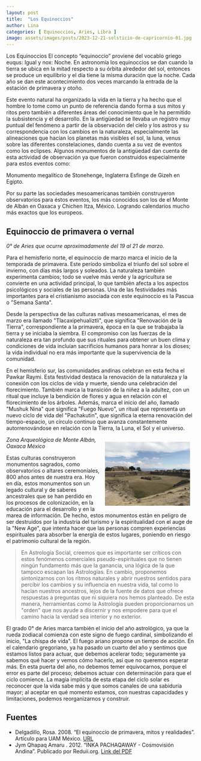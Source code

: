 ```yaml
---
layout: post
title:  "Los Equinoccios"
author: Lina
categories: [ Equinoccios, Aries, Libra ] 
image: assets/images/posts/2023-12-21-solsticio-de-capricornio-01.jpg
---
```

Los Equinoccios
El concepto “equinoccio” proviene del vocablo griego euqus: Igual y nox: Noche. En astronomía los equinoccios se dan cuando la tierra se ubica en la mitad respecto a su órbita alrededor del sol, entonces se produce un equilibrio y el día tiene la misma duración que la noche. Cada año se dan este acontecimiento dos veces marcando la entrada de la estación de primavera y otoño. 

Este evento natural ha organizado la vida en la tierra y ha hecho que el hombre lo tome como un punto de referencia dando forma a sus mitos y ritos pero también a diferentes áreas del conocimiento que le ha permitido la subsistencia y el desarrollo. En la antigüedad se llevaba un registro muy puntual del fenómeno a partir de la observación del cielo y los astros y su correspondencia con los cambios en la naturaleza, especialmente las alineaciones que hacían los planetas más visibles el sol, la luna, venus sobre las diferentes constelaciones, dando cuenta a su vez de eventos como los eclipses. Algunos monumentos de la antigüedad dan cuenta de esta actividad de observación ya que fueron construidos especialmente para estos eventos como: 

Monumento megalítico de Stonehenge, Inglaterra
Esfinge de Gizeh en Egipto.

Por su parte las sociedades mesoamericanas también construyeron observatorios para éstos eventos, los más conocidos son los de el Monte de Albán en Oaxaca y Chichen Itza, México. Logrando calendarios mucho más exactos que los europeos.


## Equinoccio de primavera o vernal
*0° de Aries que ocurre aproximadamente del 19 al 21 de marzo.*

Para el hemisferio norte, el equinoccio de marzo marca el inicio de la temporada de primavera. Este período simboliza el triunfo del sol sobre el invierno, con días más largos y soleados. La naturaleza también experimenta cambios; todo se vuelve más verde y la agricultura se convierte en una actividad principal, lo que también afecta a los aspectos psicológicos y sociales de las personas. Una de las festividades más importantes para el cristianismo asociada con este equinoccio es la Pascua o "Semana Santa".

Desde la perspectiva de las culturas nativas mesoamericanas, el mes de marzo era llamado "Tlacaxipehualiztli", que significa "Renovación de la Tierra", correspondiente a la primavera, época en la que se trabajaba la tierra y se iniciaba la siembra. El compromiso con las fuerzas de la naturaleza era tan profundo que sus rituales para obtener un buen clima y condiciones de vida incluían sacrificios humanos para honrar a los dioses; la vida individual no era más importante que la supervivencia de la comunidad.

En el hemisferio sur, las comunidades andinas celebran en esta fecha el Pawkar Raymi. Esta festividad destaca la renovación de la naturaleza y la conexión con los ciclos de vida y muerte, siendo una celebración del florecimiento. También marca la transición de la niñez a la adultez, con un ritual que incluye la bendición de flores y agua en relación con el florecimiento de los árboles. Además, marca el inicio del año, llamado "Mushuk Nina" que significa "Fuego Nuevo", un ritual que representa un nuevo ciclo de vida del "Pachakutin", que significa la eterna renovación del tiempo-espacio, un círculo continuo que avanza constantemente autorrenovándose en relación con la Tierra, la Luna, el Sol y el universo.

<img src='/assets/images/posts/2024-03-19-equinoccios-monte-alban-oaxaca.JPG' style='float:right; width: 45%; padding: 1em;' />*Zona Arqueológica de Monte Albán, Oaxaca México*

Estas culturas construyeron monumentos sagrados, como observatorios o altares ceremoniales, 800 años antes de nuestra era. Hoy en día, estos monumentos son un legado cultural y de saberes ancestrales que se han perdido en los procesos de colonización, en la educación para el desarrollo y en la marea de información. De hecho, estos monumentos están en peligro de ser destruidos por la industria del turismo y la espiritualidad con el auge de la "New Age", que intenta hacer que las personas compren experiencias espirituales para absorber la energía de estos lugares, poniendo en riesgo el patrimonio cultural de la región.

> En Astrología Social, creemos que es importante ser críticos con estos fenómenos comerciales pseudo-espirituales que no tienen ningún fundamento más que la ganancia, una lógica de la que tampoco escapan las Astrologías. En cambio, proponemos sintonizarnos con los ritmos naturales y abrir nuestros sentidos para percibir los cambios y su influencia en nuestra vida, tal como lo hacían nuestros ancestros, lejos de la fuente de datos que ofrece respuestas a preguntas que ni siquiera nos hemos planteado. De esta manera, herramientas como la Astrología pueden proporcionarnos un "orden" que nos ayude a discernir y nos empodere para que el camino hacia la verdad sea interior y no exterior.

El grado 0° de Aries marca también el inicio del año astrológico, ya que la rueda zodiacal comienza con este signo de fuego cardinal, simbolizando el inicio, "La chispa de vida". El fuego ariano propone un tiempo de acción. En el calendario gregoriano, ya ha pasado un cuarto del año y sentimos que estamos listos para actuar, que debemos acelerar todo; seguramente ya sabemos qué hacer y vemos cómo hacerlo, así que no queremos esperar más. En esta puerta del año, no debemos temer equivocarnos, porque el error es parte del proceso; debemos actuar con determinación para que el ciclo comience. La magia implícita de esta etapa del ciclo solar es reconocer que la vida sabe más y que somos canales de una sabiduría mayor; al aceptar en qué momento estamos, con nuestras capacidades y limitaciones, podemos reorganizarnos y construir.


## Fuentes

* Delgadillo, Rosa. 2008. “El equinoccio de primavera, mitos y realidades”. Artículo para UAM México. [URL](https://www.uam.mx/difusion/casadeltiempo/13_iv_nov_2008/casa_del_tiempo_eIV_num13_57_62.pdf)
* Jym Qhapaq Amaru . 2012. “INKA PACHAQAWAY - Cosmovisión Andina”. Publicado por Reduii.org. [Link del PDF](https://www.reduii.org/cii/sites/default/files/field/doc/Apu-Qun-Illa-Tiqsi-Wiraqucha-Pachayachachiq-El-Ordenador-Del-Cosmos.pdf)

